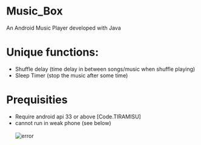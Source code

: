 # Music_Box
An Android Music Player developed with Java 

# Unique functions:
- Shuffle delay (time delay in between songs/music when shuffle playing)
- Sleep Timer (stop the music after some time)

# Prequisities
- Require android api 33 or above [Code.TIRAMISU]
- cannot run in weak phone (see below)
<br></br>
![error](https://user-images.githubusercontent.com/106484271/216257130-a912c858-85f3-4d5d-be1e-ebc1c04ab50a.png)
